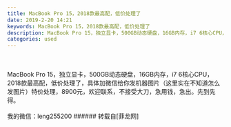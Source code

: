 ```yaml
---
title: MacBook Pro 15，2018款最高配，低价处理了
date: 2019-2-20 14:21
keywords: MacBook Pro 15，2018款最高配，低价处理了
description: MacBook Pro 15，独立显卡，500GB动态硬盘，16GB内存，i7 6核心CPU，2018款最高配，低价处理了，具体加微信给你发机器图片（这里实在不知道怎么发图片）特价处理，8900元，欢迎联系，不接受大刀，急用钱，急出。先到先得。我的微信：leng255200
categories: used
---
```

<td class="t_f" id="postmessage_3077841">

<br/>
<br/>
MacBook Pro 15，独立显卡，500GB动态硬盘，16GB内存，i7 6核心CPU，2018款最高配，低价处理了，具体加微信给你发机器图片（这里实在不知道怎么发图片）特价处理，8900元，欢迎联系，不接受大刀，急用钱，急出。先到先得。<br/>
<br/>
我的微信：leng255200</td>
###### 转载自[菲龙网]